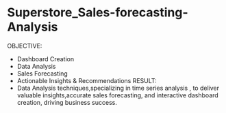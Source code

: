 # Superstore_Sales-forecasting-Analysis #
OBJECTIVE:
- Dashboard Creation
- Data Analysis
- Sales Forecasting
- Actionable Insights & Recommendations
RESULT:
- Data Analysis techniques,specializing in time series analysis ,
to deliver valuable insights,accurate sales forecasting, and interactive dashboard creation,
driving business success.
